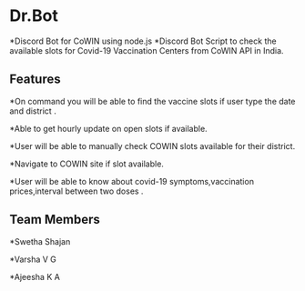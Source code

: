 # Dr.Bot
*Discord Bot for CoWIN using node.js
*Discord Bot Script to check the available slots for Covid-19 Vaccination Centers from CoWIN API in India.


Features
-------------
*On command you will be able to find the vaccine slots if user type the date and district .

*Able to get hourly update on open slots if available.

*User will be able to manually check COWIN slots available for their district.

*Navigate to COWIN site if slot available.

*User will be able to know about covid-19 symptoms,vaccination prices,interval between two doses .

Team Members
--------------
*Swetha Shajan

*Varsha V G

*Ajeesha K A
